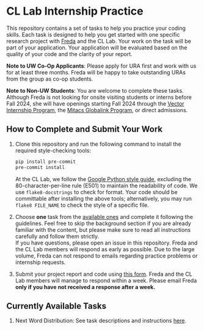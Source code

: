 # CL Lab Internship Practice
This repository contains a set of tasks to help you practice your coding skills.
Each task is designed to help you get started with one specific research project with [Freda](https://cs.uwaterloo.ca/~fhs/) and the CL Lab.
Your work on the task will be part of your application.
Your application will be evaluated based on the quality of your code and the clarity of your report.

**Note to UW Co-Op Applicants**:
Please apply for URA first and work with us for at least three months. Freda will be happy to take outstanding URAs from the group as co-op students.

**Note to Non-UW Students**:
You are welcome to complete these tasks.
Although Freda is not looking for onsite visiting students or interns before Fall 2024, she will have openings starting Fall 2024 through the [Vector Internship Program](https://vectorinstitute.ai/programs/internships/), the [Mitacs Globalink Program](https://www.mitacs.ca/our-programs/globalink-research-internship-students/), or direct admissions.

## How to Complete and Submit Your Work
1. Clone this repository and run the following command to install the required style-checking tools:
    ```bash
    pip install pre-commit
    pre-commit install
    ```

    At the CL Lab, we follow the [Google Python style guide](https://google.github.io/styleguide/pyguide.html), excluding the 80-character-per-line rule (E501) to maintain the readability of code.
    We use `flake8-docstrings` to check for format.
    Your code should be committable after installing the above tools; alternatively, you may run `flake8 FILE_NAME` to check the style of a specific file.

2. Choose **one** task from the [available ones](#currently-available-tasks) and complete it following the guidelines.
Feel free to skip the background section if you are already familiar with the content, but please make sure to read all instructions carefully and follow them strictly. \
If you have questions, please open an issue in this repository.
Freda and the CL Lab members will respond as early as possible.
Due to the large volume, Freda can not respond to emails regarding practice problems or internship requests.

3. Submit your project report and code using [this form](https://forms.gle/HrCimoc2SRMBJzHF6). Freda and the CL Lab members will manage to respond within a week. Please email Freda **only if you have not received a response after a week.**

## Currently Available Tasks
1. Next Word Distribution: See task descriptions and instructions [here](tasks/01-next-word-distribution.pdf).
